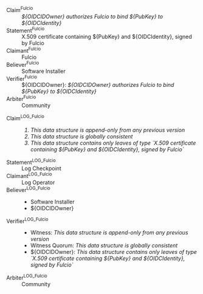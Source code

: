 <!--- This content generated with:
go run github.com/google/trillian/docs/claimantmodel/experimental/cmd/render@master --full_model_file ./docs/claimantmodel/fulcio/identity/full.yaml 
-->
<dl>
<dt>Claim<sup>Fulcio</sup></dt>
<dd><i>${OIDCIDOwner} authorizes Fulcio to bind ${PubKey} to ${OIDCIdentity}</i></dd>
<dt>Statement<sup>Fulcio</sup></dt>
<dd>X.509 certificate containing ${PubKey} and ${OIDCIdentity}, signed by Fulcio</dd>
<dt>Claimant<sup>Fulcio</sup></dt>
<dd>Fulcio</dd>
<dt>Believer<sup>Fulcio</sup></dt>
<dd>Software Installer</dd>
<dt>Verifier<sup>Fulcio</sup></dt>
<dd>${OIDCIDOwner}: <i>${OIDCIDOwner} authorizes Fulcio to bind ${PubKey} to ${OIDCIdentity}</i></dd>
<dt>Arbiter<sup>Fulcio</sup></dt>
<dd>Community</dd>
</dl>
<dl>
<dt>Claim<sup>LOG_Fulcio</sup></dt>
<dd><i><ol><li>This data structure is append-only from any previous version</li><li>This data structure is globally consistent</li><li>This data structure contains only leaves of type `X.509 certificate containing ${PubKey} and ${OIDCIdentity}, signed by Fulcio`</li></ol></i></dd>
<dt>Statement<sup>LOG_Fulcio</sup></dt>
<dd>Log Checkpoint</dd>
<dt>Claimant<sup>LOG_Fulcio</sup></dt>
<dd>Log Operator</dd>
<dt>Believer<sup>LOG_Fulcio</sup></dt>
<dd><ul><li>Software Installer</li><li>${OIDCIDOwner}</li></ul></dd>
<dt>Verifier<sup>LOG_Fulcio</sup></dt>
<dd><ul><li>Witness: <i>This data structure is append-only from any previous version</i></li><li>Witness Quorum: <i>This data structure is globally consistent</i></li><li>${OIDCIDOwner}: <i>This data structure contains only leaves of type `X.509 certificate containing ${PubKey} and ${OIDCIdentity}, signed by Fulcio`</i></li></ul></dd>
<dt>Arbiter<sup>LOG_Fulcio</sup></dt>
<dd>Community</dd>
</dl>